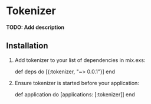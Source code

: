# Tokenizer

**TODO: Add description**

## Installation

  1. Add tokenizer to your list of dependencies in mix.exs:

        def deps do
          [{:tokenizer, "~> 0.0.1"}]
        end

  2. Ensure tokenizer is started before your application:

        def application do
          [applications: [:tokenizer]]
        end
